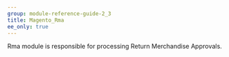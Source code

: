 ```yaml
---
group: module-reference-guide-2_3
title: Magento_Rma
ee_only: true
---
```


Rma module is responsible for processing Return Merchandise Approvals.
